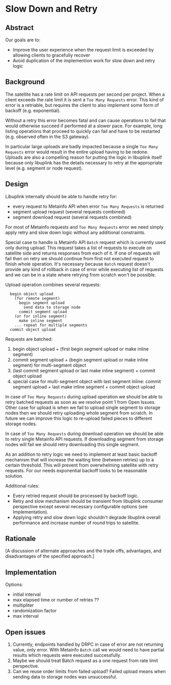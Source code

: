 # Slow Down and Retry

## Abstract

Our goals are to:

* Improve the user experience when the request limit is exceeded by allowing
  clients to gracefully recover
* Avoid duplication of the implemention work for slow down and retry logic

## Background

The satellite has a rate limit on API requests per second per project. When a
client exceeds the rate limit it is sent a `Too Many Requests` error. This kind
of error is a retriable, but requires the client to also implement some form of
backoff (e.g. exponential).

Without a retry this error becomes fatal and can cause operations to fail that
would otherwise succeed if performed at a slower pace. For example, long
listing operations that proceed to quickly can fail and have to be restarted
(e.g. observed often in the S3 gateway).

In particular large uploads are badly impacted because a single `Too Many
Requests` error would result in the entire upload having to be redone. Uploads
are also a compelling reason for putting the logic in libuplink itself because
only libuplink has the details necessary to retry at the appropriate level
(e.g. segment or node request).

## Design

Libuplink internally should be able to handle retry for:
* every request to Metainfo API when error `Too Many Requests` is returned
* segment upload request (several requests combined)
* segment download request (several requests combined)

For most of Metainfo requests and `Too Many Requests` error we need simply apply retry and slow down logic without any additional constraints.

Special case to handle is Metainfo API `Batch` request which is currently used only during upload. This request takes a list of requests to execute on satellite side and returns responses from each of it. If one of requests will fail then on retry we should continue from first not executed request to finish whole operation. It's necessary because `Batch` request doesn't provide any kind of rollback in case of error while executing list of requests and we can be in a state where retrying from scratch won't be possible.

Upload operation combines several requests:
```
  begin object upload
    (for remote segment)
      begin segment upload 
        send data to storage node
      commit segment upload
    (or for inline segment)
      make inline segment
    ... repeat for multiple segments
  commit object upload
```

Requests are batched:
1. begin object upload + (first begin segment upload or make inline segment)
2. commit segment upload + (begin segment upload or make inline segment) for multi-segment object
3. (last commit segment upload or last make inline segment) + commit object upload
4. special case for multi-segment object with last segment inline: commit segment upload + last make inline segment + commit object upload

In case of `Too Many Requests` during upload operation we should be able to retry batched requests as soon as we resolve point 1 from Open Issues. Other case for upload is when we fail to upload single segment to storage nodes then we should retry uploading whole segment from scratch. In future we can improve this logic to re-upload failed pieces to different storage nodes.

In case of `Too Many Requests` during download operation we should be able to retry single Metainfo API requests. If downloading segment from storage nodes will fail we should retry downloading this single segment.

As an addition to retry logic we need to implement at least basic backoff mechanism that will increase the waiting time (between retries) up to a certain threshold. This will prevent from overwhelming satellite with retry requests. For our needs exponential backoff looks to be reasonable solution. 

Additional rules:
* Every retried request should be processed by backoff logic.
* Retry and slow mechanism should be transient from libuplink consumer perspective except several necessary configurable options (see Implementation).
* Applying retry and slow down logic shouldn't degrade libuplink overall performance and increase number of round trips to satellite.

## Rationale

[A discussion of alternate approaches and the trade offs, advantages, and disadvantages of the specified approach.]

## Implementation

Options:
* initial interval
* max elapsed time or number of retries ??
* multipliter
* randomization factor
* max interval

## Open issues

1. Currently, endpoints handled by DRPC in case of error are not returning value, only error. With Metainfo `Batch` call we would need to have partial results which requests were executed successfully. 
2. Maybe we should treat Batch request as a one request from rate limit perspective.
3. Can we reuse order limits from failed upload? Failed upload means when sending data to storage nodes was unsuccessful. 